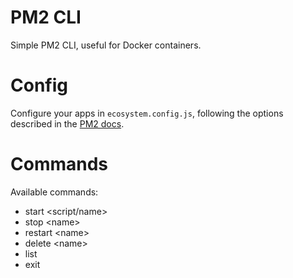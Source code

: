 # PM2 CLI

Simple PM2 CLI, useful for Docker containers.

# Config

Configure your apps in `ecosystem.config.js`, following the options described in the [PM2 docs](https://pm2.keymetrics.io/docs/usage/application-declaration/#attributes-available).

# Commands

Available commands:

-   start \<script/name\>
-   stop \<name\>
-   restart \<name\>
-   delete \<name\>
-   list
-   exit
